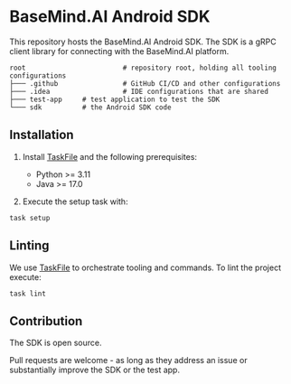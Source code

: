 # BaseMind.AI Android SDK

This repository hosts the BaseMind.AI Android SDK. The SDK is a gRPC client library for connecting with the
BaseMind.AI platform.

```text
root                        # repository root, holding all tooling configurations
├─── .github                # GitHub CI/CD and other configurations
├─── .idea                  # IDE configurations that are shared
├─── test-app     # test application to test the SDK
└─── sdk          # the Android SDK code
```

## Installation

1. Install [TaskFile](https://taskfile.dev/) and the following prerequisites:

    - Python >= 3.11
    - Java >= 17.0

2. Execute the setup task with:

```shell
task setup
```

## Linting

We use [TaskFile](https://taskfile.dev/) to orchestrate tooling and commands.
To lint the project execute:

```shell
task lint
```

## Contribution

The SDK is open source.

Pull requests are welcome - as long as they address an issue or substantially improve the SDK or the test app.
